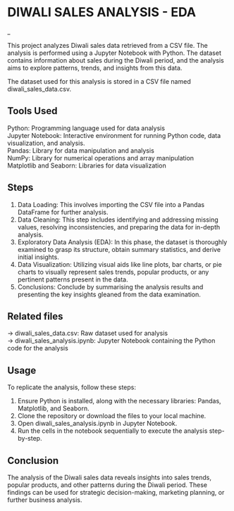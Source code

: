 # DIWALI SALES ANALYSIS - EDA
_

This project analyzes Diwali sales data retrieved from a CSV file. The analysis is performed using a Jupyter Notebook with Python. The dataset contains information about sales during the Diwali period, and the analysis aims to explore patterns, trends, and insights from this data.

The dataset used for this analysis is stored in a CSV file named diwali_sales_data.csv.




## Tools Used

Python: Programming language used for data analysis     
Jupyter Notebook: Interactive environment for running Python code, data visualization, and analysis.    
Pandas: Library for data manipulation and analysis      
NumPy: Library for numerical operations and array manipulation      
Matplotlib and Seaborn: Libraries for data visualization
## Steps

1. Data Loading: This involves importing the CSV file into a Pandas DataFrame for further analysis.   
2. Data Cleaning: This step includes identifying and addressing missing values, resolving inconsistencies, and preparing the data for in-depth analysis. 
3. Exploratory Data Analysis (EDA): In this phase, the dataset is thoroughly examined to grasp its structure, obtain summary statistics, and derive initial insights.    
4. Data Visualization: Utilizing visual aids like line plots, bar charts, or pie charts to visually represent sales trends, popular products, or any pertinent patterns present in the data.     
5. Conclusions: Conclude by summarising the analysis results and presenting the key insights gleaned from the data examination.



## Related files

-> diwali_sales_data.csv: Raw dataset used for analysis     
-> diwali_sales_analysis.ipynb: Jupyter Notebook containing the Python code for the analysis
## Usage

To replicate the analysis, follow these steps:
1. Ensure Python is installed, along with the necessary libraries: Pandas, Matplotlib, and Seaborn.
2. Clone the repository or download the files to your local machine.
3. Open diwali_sales_analysis.ipynb in Jupyter Notebook.
4. Run the cells in the notebook sequentially to execute the analysis step-by-step.
## Conclusion

The analysis of the Diwali sales data reveals insights into sales trends, popular products, and other patterns during the Diwali period. These findings can be used for strategic decision-making, marketing planning, or further business analysis.
